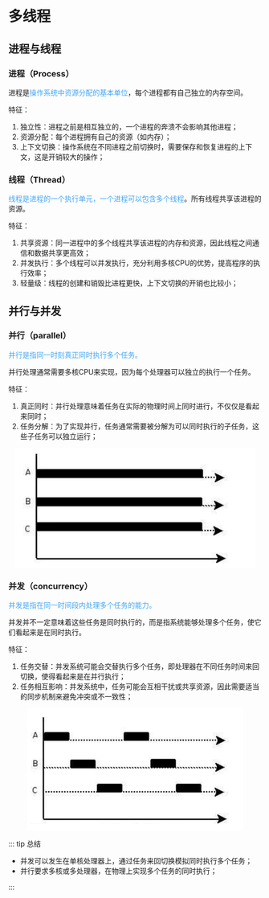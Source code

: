 # 多线程

## 进程与线程

### 进程（Process）

进程是<span style="color: #42a5f5">操作系统中资源分配的基本单位</span>，每个进程都有自己独立的内存空间。

特征：

1. 独立性：进程之前是相互独立的，一个进程的奔溃不会影响其他进程；
2. 资源分配：每个进程拥有自己的资源（如内存）；
3. 上下文切换：操作系统在不同进程之前切换时，需要保存和恢复进程的上下文，这是开销较大的操作；



### 线程（Thread）

<span style="color: #42a5f5">线程是进程的一个执行单元，一个进程可以包含多个线程</span>。所有线程共享该进程的资源。

特征：

1. 共享资源：同一进程中的多个线程共享该进程的内存和资源，因此线程之间通信和数据共享更高效；
2. 并发执行：多个线程可以并发执行，充分利用多核CPU的优势，提高程序的执行效率；
3. 轻量级：线程的创建和销毁比进程更快，上下文切换的开销也比较小；



## 并行与并发

### 并行（parallel）

<span style="color: #42a5f5">并行是指同一时刻真正同时执行多个任务。</span>

并行处理通常需要多核CPU来实现，因为每个处理器可以独立的执行一个任务。

特征：

1. 真正同时：并行处理意味着任务在实际的物理时间上同时进行，不仅仅是看起来同时；
2. 任务分解：为了实现并行，任务通常需要被分解为可以同时执行的子任务，这些子任务可以独立运行；

<img src="./assets/并行.png" style="display: block; margin: 0 auto;" />

### 并发（concurrency）

<span style="color: #42a5f5">并发是指在同一时间段内处理多个任务的能力。</span>

并发并不一定意味着这些任务是同时执行的，而是指系统能够处理多个任务，使它们看起来是在同时执行。

特征：

1. 任务交替：并发系统可能会交替执行多个任务，即处理器在不同任务时间来回切换，使得看起来是在并行执行；
2. 任务相互影响：并发系统中，任务可能会互相干扰或共享资源，因此需要适当的同步机制来避免冲突或不一致性；

<img src="./assets/并发.png" style="display: block; margin: 0 auto;"/>



::: tip 总结

- 并发可以发生在单核处理器上，通过任务来回切换模拟同时执行多个任务；
- 并行要求多核或多处理器，在物理上实现多个任务的同时执行；

:::















